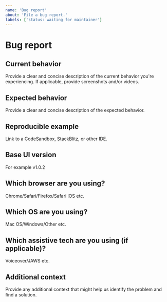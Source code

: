 ```yaml
---
name: 'Bug report'
about: 'File a bug report.'
labels: ['status: waiting for maintainer']
---
```


# Bug report

## Current behavior

Provide a clear and concise description of the current behavior you're experiencing. If applicable, provide screenshots and/or videos.

## Expected behavior

Provide a clear and concise description of the expected behavior.

## Reproducible example

Link to a CodeSandbox, StackBlitz, or other IDE.

## Base UI version

For example v1.0.2

## Which browser are you using?

Chrome/Safari/Firefox/Safari iOS etc.

## Which OS are you using?

Mac OS/Windows/Other etc.

## Which assistive tech are you using (if applicable)?

Voiceover/JAWS etc.

## Additional context

Provide any additional context that might help us identify the problem and find a solution.
